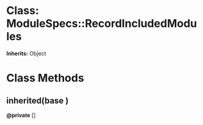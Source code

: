# Class: ModuleSpecs::RecordIncludedModules
**Inherits:** Object
    



# Class Methods
## inherited(base ) [](#method-c-inherited)
**@private** [] 


